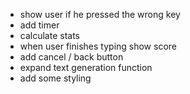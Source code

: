- show user if he pressed the wrong key
- add timer
- calculate stats
- when user finishes typing show score
- add cancel / back button
- expand text generation function
- add some styling
